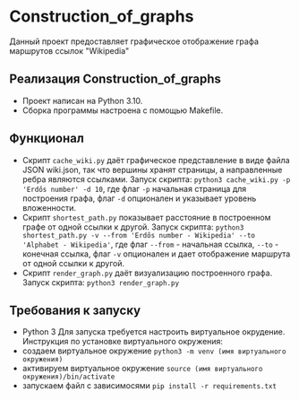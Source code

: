 # Construction_of_graphs
Данный проект предоставляет графическое отображение графа маршрутов ссылок "Wikipedia"


## Реализация Construction_of_graphs
- Проект написан на Python 3.10.
- Сборка программы настроена с помощью Makefile.

## Функционал
- Скрипт `cache_wiki.py` даёт графическое представление в виде файла JSON wiki.json, так что вершины хранят страницы, а направленные ребра являются ссылками.
Запуск скрипта: `python3 cache_wiki.py -p 'Erdős number' -d 10`, где флаг `-p` начальная страница для построения графа, флаг `-d` опционален и указывает уровень вложенности.
- Скрипт `shortest_path.py` показывает расстояние в построенном графе от одной ссылки к другой.
Запуск скрипта: `python3 shortest_path.py -v --from 'Erdős number - Wikipedia' --to 'Alphabet - Wikipedia'`, где флаг `--from` -  начальная ссылка, `--to` - конечная ссылка, флаг `-v` опционален и дает отображение маршрута от одной ссылки к другой.
- Скрипт `render_graph.py` даёт визуализацию построенного графа.
Запуск скрипта: `python3 render_graph.py`

## Требования к запуску
- Python 3
Для запуска требуется настроить виртуальное окрудение.
Инструкция по установке виртуального окружения:
- создаем виртуальное окружение `python3 -m venv (имя виртуального окружения)`
- активируем виртуальное окружение `source (имя виртуального окружения)/bin/activate`
- запускаем файл с зависимосями `pip install -r requirements.txt`

